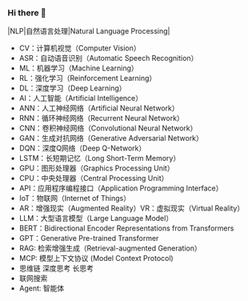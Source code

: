 ### Hi there 👋

|NLP|自然语言处理|Natural Language Processing|
 - CV：计算机视觉（Computer Vision）
 - ASR：自动语音识别（Automatic Speech Recognition）
 - ML：机器学习（Machine Learning）
 - RL：强化学习（Reinforcement Learning）
 - DL：深度学习（Deep Learning）
 - AI：人工智能（Artificial Intelligence）
 - ANN：人工神经网络（Artificial Neural Network）
 - RNN：循环神经网络（Recurrent Neural Network）
 - CNN：卷积神经网络（Convolutional Neural Network）
 - GAN：生成对抗网络（Generative Adversarial Network）
 - DQN：深度Q网络（Deep Q-Network）
 - LSTM：长短期记忆（Long Short-Term Memory）
 - GPU：图形处理器（Graphics Processing Unit）
 - CPU：中央处理器（Central Processing Unit）
 - API：应用程序编程接口（Application Programming Interface）
 - IoT：物联网（Internet of Things）
 - AR：增强现实（Augmented Reality）VR：虚拟现实（Virtual Reality）
 - LLM：大型语言模型（Large Language Model）
 - BERT：Bidirectional Encoder Representations from Transformers
 - GPT：Generative Pre-trained Transformer
 - RAG: 检索增强生成（Retrieval-augmented Generation）
 - MCP: 模型上下文协议 (Model Context Protocol)
 - 思维链 深度思考 长思考
 - 联网搜索
 - Agent: 智能体

<!--
**wwkiyyx/wwkiyyx** is a ✨ _special_ ✨ repository because its `README.md` (this file) appears on your GitHub profile.

Here are some ideas to get you started:

- 🔭 I’m currently working on ...
- 🌱 I’m currently learning ...
- 👯 I’m looking to collaborate on ...
- 🤔 I’m looking for help with ...
- 💬 Ask me about ...
- 📫 How to reach me: ...
- 😄 Pronouns: ...
- ⚡ Fun fact: ...
-->
